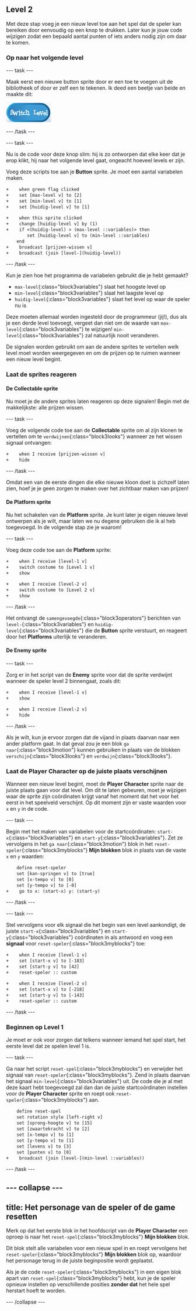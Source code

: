 ## Level 2

Met deze stap voeg je een nieuw level toe aan het spel dat de speler kan bereiken door eenvoudig op een knop te drukken. Later kun je jouw code wijzigen zodat een bepaald aantal punten of iets anders nodig zijn om daar te komen.

### Op naar het volgende level

--- task ---

Maak eerst een nieuwe button sprite door er een toe te voegen uit de bibliotheek of door er zelf een te tekenen. Ik deed een beetje van beide en maakte dit:

![De button sprite om van level te wisselen](images/levelButton.png)

--- /task ---

--- task ---

Nu is de code voor deze knop slim: hij is zo ontworpen dat elke keer dat je erop klikt, hij naar het volgende level gaat, ongeacht hoeveel levels er zijn.

Voeg deze scripts toe aan je **Button** sprite. Je moet een aantal variabelen maken.

```blocks3
+    when green flag clicked
+    set [max-level v] to [2]
+    set [min-level v] to [1]
+    set [huidig-level v] to [1]
```

```blocks3
+    when this sprite clicked
+    change [huidig-level v] by (1)
+    if <(huidig-level) > (max-level ::variables)> then
        set [huidig-level v] to (min-level ::variables)
    end
+    broadcast [prijzen-wissen v]
+    broadcast (join [level-](huidig-level))
```

--- /task ---

Kun je zien hoe het programma de variabelen gebruikt die je hebt gemaakt?

+ `max-level`{:class="block3variables"} slaat het hoogste level op
+ `min-level`{:class="block3variables"} slaat het laagste level op
+ `huidig-level`{:class="block3variables"} slaat het level op waar de speler nu is

Deze moeten allemaal worden ingesteld door de programmeur \(jij!\), dus als je een derde level toevoegt, vergeet dan niet om de waarde van `max-level`{:class="block3variables"} te wijzigen! `min-level`{:class="block3variables"} zal natuurlijk nooit veranderen.

De signalen worden gebruikt om aan de andere sprites te vertellen welk level moet worden weergegeven en om de prijzen op te ruimen wanneer een nieuw level begint.

### Laat de sprites reageren

#### De **Collectable** sprite

Nu moet je de andere sprites laten reageren op deze signalen! Begin met de makkelijkste: alle prijzen wissen.

--- task ---

Voeg de volgende code toe aan de **Collectable** sprite om al zijn klonen te vertellen om te `verdwijnen`{:class="block3looks"} wanneer ze het wissen signaal ontvangen:

```blocks3
+    when I receive [prijzen-wissen v]
+    hide
```

--- /task ---

Omdat een van de eerste dingen die elke nieuwe kloon doet is zichzelf laten zien, hoef je je geen zorgen te maken over het zichtbaar maken van prijzen!

#### De **Platform** sprite

Nu het schakelen van de **Platform** sprite. Je kunt later je eigen nieuwe level ontwerpen als je wilt, maar laten we nu degene gebruiken die ik al heb toegevoegd. In de volgende stap zie je waarom!

--- task ---

Voeg deze code toe aan de **Platform** sprite:

```blocks3
+    when I receive [level-1 v]
+    switch costume to [Level 1 v]
+    show
```

```blocks3
+    when I receive [level-2 v]
+    switch costume to [Level 2 v]
+    show
```

--- /task ---

Het ontvangt de `samengevoegde`{:class="block3operators"} berichten van `level-`{:class="block3variables"} en `huidig-level`{:class="block3variables"} die de **Button** sprite verstuurt, en reageert door het **Platforms** uiterlijk te veranderen.

#### De **Enemy** sprite

--- task ---

Zorg er in het script van de **Enemy** sprite voor dat de sprite verdwijnt wanneer de speler level 2 binnengaat, zoals dit:

```blocks3
+    when I receive [level-1 v]
+    show
```

```blocks3
+    when I receive [level-2 v]
+    hide
```

--- /task ---

Als je wilt, kun je ervoor zorgen dat de vijand in plaats daarvan naar een ander platform gaat. In dat geval zou je een blok `ga naar`{:class="block3motion"} kunnen gebruiken in plaats van de blokken `verschijn`{:class="block3looks"} en `verdwijn`{:class="block3looks"}.

### Laat de **Player Character** op de juiste plaats verschijnen

Wanneer een nieuw level begint, moet de **Player Character** sprite naar de juiste plaats gaan voor dat level. Om dit te laten gebeuren, moet je wijzigen waar de sprite zijn coördinaten krijgt vanaf het moment dat het voor het eerst in het speelveld verschijnt. Op dit moment zijn er vaste waarden voor `x` en `y` in de code.

--- task ---

Begin met het maken van variabelen voor de startcoördinaten: `start-x`{:class="block3variables"} en `start-y`{:class="block3variables"}. Zet ze vervolgens in het `ga naar`{:class="block3motion"} blok in het `reset-speler`{:class="block3myblocks"} **Mijn blokken** blok in plaats van de vaste `x` en `y` waarden:

```blocks3
    define reset-speler
    set [kan-springen v] to [true]
    set [x-tempo v] to [0]
    set [y-tempo v] to [-0]
+    go to x: (start-x) y: (start-y)
```

--- /task ---

--- task ---

Stel vervolgens voor elk signaal die het begin van een level aankondigt, de juiste `start-x`{:class="block3variables"} en `start-y`{:class="block3variables"} coördinaten in als antwoord en voeg een **signaal** voor `reset-speler`{:class="block3myblocks"} toe:

```blocks3
+    when I receive [level-1 v]
+    set [start-x v] to [-183]
+    set [start-y v] to [42]
+    reset-speler :: custom
```

```blocks3
+    when I receive [level-2 v]
+    set [start-x v] to [-218]
+    set [start-y v] to [-143]
+    reset-speler :: custom
```

--- /task ---

### Beginnen op Level 1

Je moet er ook voor zorgen dat telkens wanneer iemand het spel start, het eerste level dat ze spelen level 1 is.

--- task ---

Ga naar het script `reset-spel`{:class="block3myblocks"} en verwijder het signaal van `reset-speler`{:class="block3myblocks"}. Zend in plaats daarvan het signaal `min-level`{:class="block3variables"} uit. De code die je al met deze kaart hebt toegevoegd zal dan dan de juiste startcoördinaten instellen voor de **Player Character** sprite en roept ook `reset-speler`{:class="block3myblocks"} aan.

```blocks3
    define reset-spel
    set rotation style [left-right v]
    set [sprong-hoogte v] to [15]
    set [zwaartekracht v] to [2]
    set [x-tempo v] to [1]
    set [y-tempo v] to [1]
    set [levens v] to [3]
    set [punten v] to [0]
+    broadcast (join [level-](min-level ::variables))
```

--- /task ---

--- collapse ---
---
title: Het personage van de speler of de game resetten
---

Merk op dat het eerste blok in het hoofdscript van de **Player Character** een oproep is naar het `reset-spel`{:class="block3myblocks"} **Mijn blokken** blok.

Dit blok stelt alle variabelen voor een nieuw spel in en roept vervolgens het `reset-speler`{:class="block3myblocks"} **Mijn blokken** blok op, waardoor het personage terug in de juiste beginpositie wordt geplaatst.

Als je de code `reset-speler`{:class="block3myblocks"} in een eigen blok apart van `reset-spel`{:class="block3myblocks"} hebt, kun je de speler opnieuw instellen op verschillende posities **zonder dat** het hele spel herstart hoeft te worden.

--- /collapse ---

